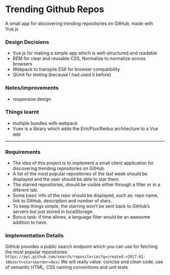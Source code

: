 # Trending Github Repos

A small app for discovering trending repositories on GitHub, made with Vue.js

### Design Decisions
- Vue.js for making a simple app which is well-structured and readable
- BEM for clear and reusable CSS, Normalize to normalize across browsers
- Webpack to transpile ES6 for browser compatibility
- QUnit for testing (because I had used it before)

### Notes/improvements
- responsive design

### Things learnt
- multiple bundles with webpack
- Vuex is a library which adds the Elm/Flux/Redux architecture to a Vue app

-----------

### Requirements
- The idea of this project is to implement a small client application for discovering trending repositories on GitHub.
- A list of the most popular repositories of the last week should be displayed and the user should be able to star them.
- The starred repositories, should be visible either through a filter or in a diferent tab.
- Some basic info of the repo should be displayed, such as: repo name, link to GitHub, description and number of stars.
- To keep things simple, the starring won’t be sent back to GitHub’s servers but just stored in localStorage.
- Bonus task: if time allows, a language filter would be an awesome addition to have. 

### Implementation Details
GitHub provides a public search endpoint which you can use for fetching the most popular repositories:
`https://api.github.com/search/repositories?q=created:>2017-01-10&sort=stars&order=desc`
We will really value: concise and clean code, use of semantic HTML, CSS naming conventions and unit tests